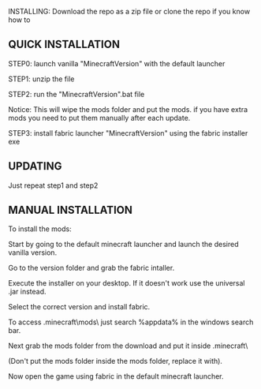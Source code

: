 INSTALLING: Download the repo as a zip file or clone the repo if you know how to


QUICK INSTALLATION
-
STEP0: launch vanilla "MinecraftVersion" with the default launcher

STEP1: unzip the file

STEP2: run the "MinecraftVersion".bat file

Notice: This will wipe the mods folder and put the mods. if you have extra mods you need to put them manually after each update.

STEP3: install fabric launcher "MinecraftVersion" using the fabric installer exe


UPDATING
-
Just repeat step1 and step2

MANUAL INSTALLATION
-
To install the mods:

Start by going to the default minecraft launcher and launch the desired vanilla version.

Go to the version folder and grab the fabric intaller.

Execute the installer on your desktop. If it doesn't work use the universal .jar instead.

Select the correct version and install fabric.

To access \.minecraft\mods\ just search %appdata% in the windows search bar.

Next grab the mods folder from the download and put it inside \.minecraft\

(Don't put the mods folder inside the mods folder, replace it with).

Now open the game using fabric in the default minecraft launcher.
